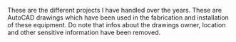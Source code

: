 These are the different projects I have handled over the years. These are AutoCAD drawings which have been used in the fabrication and installation of these equipment.
Do note that infos about the drawings owner, location and other sensitive information have been removed.
